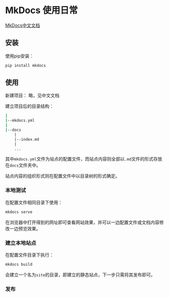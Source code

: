 # MkDocs 使用日常

[MkDocs中文文档](https://markdown-docs-zh.readthedocs.io/zh_CN/latest/)

## 安装

使用pip安装：

```bash
pip install mkdocs
```

## 使用

新建项目： 略，见中文文档

建立项目后的目录结构：

```bash
|
|--mkdocs.yml
|
|--docs
    |
    |--index.md
    |
    ...
```

其中`mkdocs.yml`文件为站点的配置文件，而站点内容则全部以`.md`文件的形式存放在`docs`文件夹中。

站点内容的组织形式则在配置文件中以目录树的形式确定。

### 本地测试

在配置文件相同目录下使用：

```bash
mkdocs serve
```

在浏览器中打开得到的网址即可查看网站效果，并可以一边配置文件或文档内容修改一边预览效果。

### 建立本地站点

在配置文件目录下执行：

```bash
mkdocs build
```

会建立一个名为`site`的目录，即建立的静态站点，下一步只需将其发布即可。

### 发布


